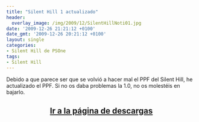 ```yaml
---
title: "Silent Hill 1 actualizado"
header:
  overlay_image: /img/2009/12/SilentHillNoti01.jpg
date: '2009-12-26 21:21:12 +0100'
date_gmt: '2009-12-26 20:21:12 +0100'
layout: single
categories:
- Silent Hill de PSOne
tags:
- Silent Hill
---
```

Debido a que parece ser que se volvió a hacer mal el PPF del Silent Hill, 
he actualizado el PPF. Si no os daba problemas la 1.0, no os molestéis en bajarlo.

<h2 style="text-align: center;"><strong><a href="http://tiovictor.romhackhispano.org/silent-hill-1/descargar/">Ir a la página de descargas</a></strong></h2>

